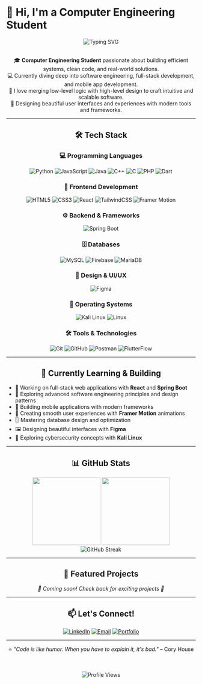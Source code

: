 # 👋 Hi, I'm a Computer Engineering Student

<div align="center">
  <img src="https://readme-typing-svg.herokuapp.com?font=Fira+Code&weight=500&size=28&pause=1000&color=6366F1&center=true&vCenter=true&width=600&lines=Computer+Engineering+Student;Aspiring+Software+Engineer;Full-Stack+Developer;UI%2FUX+Enthusiast" alt="Typing SVG" />
</div>

<br/>

<div align="center">
  
🎓 **Computer Engineering Student** passionate about building efficient systems, clean code, and real-world solutions.  
💻 Currently diving deep into software engineering, full-stack development, and mobile app development.  
🚀 I love merging low-level logic with high-level design to craft intuitive and scalable software.  
🎨 Designing beautiful user interfaces and experiences with modern tools and frameworks.

</div>

---

<div align="center">

## 🛠️ Tech Stack

</div>

<div align="center">

### 💻 Programming Languages

![Python](https://img.shields.io/badge/Python-3776AB?style=for-the-badge&logo=python&logoColor=white)
![JavaScript](https://img.shields.io/badge/JavaScript-F7DF1E?style=for-the-badge&logo=javascript&logoColor=black)
![Java](https://img.shields.io/badge/Java-ED8B00?style=for-the-badge&logo=openjdk&logoColor=white)
![C++](https://img.shields.io/badge/C++-00599C?style=for-the-badge&logo=c%2B%2B&logoColor=white)
![C](https://img.shields.io/badge/C-00599C?style=for-the-badge&logo=c&logoColor=white)
![PHP](https://img.shields.io/badge/PHP-777BB4?style=for-the-badge&logo=php&logoColor=white)
![Dart](https://img.shields.io/badge/Dart-0175C2?style=for-the-badge&logo=dart&logoColor=white)

### 🎨 Frontend Development

![HTML5](https://img.shields.io/badge/HTML5-E34F26?style=for-the-badge&logo=html5&logoColor=white)
![CSS3](https://img.shields.io/badge/CSS3-1572B6?style=for-the-badge&logo=css3&logoColor=white)
![React](https://img.shields.io/badge/React-20232A?style=for-the-badge&logo=react&logoColor=61DAFB)
![TailwindCSS](https://img.shields.io/badge/Tailwind_CSS-38B2AC?style=for-the-badge&logo=tailwind-css&logoColor=white)
![Framer Motion](https://img.shields.io/badge/Framer_Motion-black?style=for-the-badge&logo=framer&logoColor=blue)

### ⚙️ Backend & Frameworks

![Spring Boot](https://img.shields.io/badge/Spring_Boot-F2F4F9?style=for-the-badge&logo=spring-boot)

### 🗄️ Databases

![MySQL](https://img.shields.io/badge/MySQL-005C84?style=for-the-badge&logo=mysql&logoColor=white)
![Firebase](https://img.shields.io/badge/Firebase-039BE5?style=for-the-badge&logo=Firebase&logoColor=white)
![MariaDB](https://img.shields.io/badge/MariaDB-003545?style=for-the-badge&logo=mariadb&logoColor=white)

### 🎨 Design & UI/UX

![Figma](https://img.shields.io/badge/Figma-F24E1E?style=for-the-badge&logo=figma&logoColor=white)

### 🐧 Operating Systems

![Kali Linux](https://img.shields.io/badge/Kali_Linux-557C94?style=for-the-badge&logo=kalilinux&logoColor=white)
![Linux](https://img.shields.io/badge/Linux-FCC624?style=for-the-badge&logo=linux&logoColor=black)

### 🛠️ Tools & Technologies

![Git](https://img.shields.io/badge/GIT-E44C30?style=for-the-badge&logo=git&logoColor=white)
![GitHub](https://img.shields.io/badge/GitHub-100000?style=for-the-badge&logo=github&logoColor=white)
![Postman](https://img.shields.io/badge/Postman-FF6C37?style=for-the-badge&logo=postman&logoColor=white)
![FlutterFlow](https://img.shields.io/badge/FlutterFlow-02569B?style=for-the-badge&logo=flutter&logoColor=white)

</div>

---

<div align="center">

## 🎯 Currently Learning & Building

</div>

- 🔭 Working on full-stack web applications with **React** and **Spring Boot**
- 🌱 Exploring advanced software engineering principles and design patterns
- 📱 Building mobile applications with modern frameworks
- 🎨 Creating smooth user experiences with **Framer Motion** animations
- 🗄️ Mastering database design and optimization
- 🖼️ Designing beautiful interfaces with **Figma**
- 🐧 Exploring cybersecurity concepts with **Kali Linux**

---

<div align="center">

## 📊 GitHub Stats

<img height="180em" src="https://github-readme-stats.vercel.app/api?username=aaronersando&show_icons=true&theme=tokyonight&hide_border=true&count_private=true" />
<img height="180em" src="https://github-readme-stats.vercel.app/api/top-langs/?username=aaronersando&layout=compact&theme=tokyonight&hide_border=true" />

<br/>

<img src="https://github-readme-streak-stats.herokuapp.com/?user=aaronersando&theme=tokyonight&hide_border=true" alt="GitHub Streak" />

</div>

---

<div align="center">

## 🚀 Featured Projects

</div>

<!-- Add your best projects here -->
<div align="center">
  <em>🚧 Coming soon! Check back for exciting projects 🚧</em>
</div>

---

<div align="center">

## 📫 Let's Connect!

[![LinkedIn](https://img.shields.io/badge/LinkedIn-0077B5?style=for-the-badge&logo=linkedin&logoColor=white)](https://linkedin.com/in/your-profile)
[![Email](https://img.shields.io/badge/Email-D14836?style=for-the-badge&logo=gmail&logoColor=white)](mailto:your.email@example.com)
[![Portfolio](https://img.shields.io/badge/Portfolio-000000?style=for-the-badge&logo=About.me&logoColor=white)](https://your-portfolio.com)

</div>

---

<div align="center">

⭐️ _"Code is like humor. When you have to explain it, it's bad."_ – Cory House

<br/>

![Profile Views](https://komarev.com/ghpvc/?username=aaronersando&color=blueviolet&style=flat-square&label=Profile+Views)

</div>

